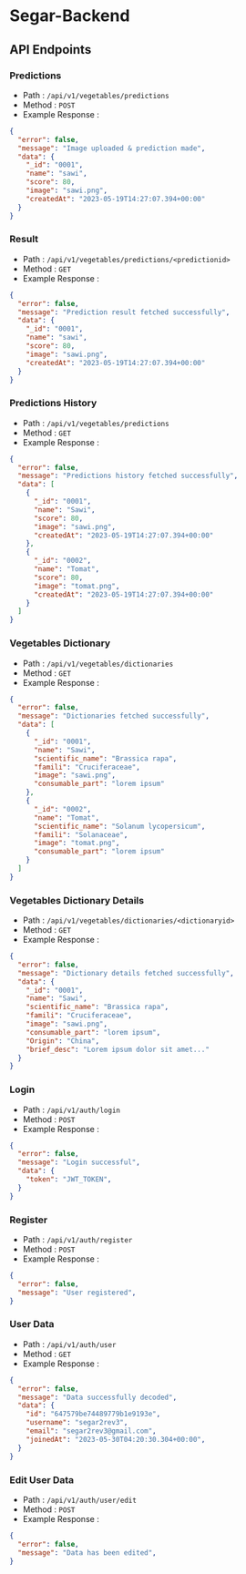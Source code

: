 # Segar-Backend

## API Endpoints

### Predictions

- Path : `/api/v1/vegetables/predictions`
- Method : `POST`
- Example Response :

```json
{
  "error": false,
  "message": "Image uploaded & prediction made",
  "data": {
    "_id": "0001",
    "name": "sawi",
    "score": 80,
    "image": "sawi.png",
    "createdAt": "2023-05-19T14:27:07.394+00:00"
  }
}
```

### Result

- Path : `/api/v1/vegetables/predictions/<predictionid>`
- Method : `GET`
- Example Response :

```json
{
  "error": false,
  "message": "Prediction result fetched successfully",
  "data": {
    "_id": "0001",
    "name": "sawi",
    "score": 80,
    "image": "sawi.png",
    "createdAt": "2023-05-19T14:27:07.394+00:00"
  }
}
```

### Predictions History

- Path : `/api/v1/vegetables/predictions`
- Method : `GET`
- Example Response :

```json
{
  "error": false,
  "message": "Predictions history fetched successfully",
  "data": [
    {
      "_id": "0001",
      "name": "Sawi",
      "score": 80,
      "image": "sawi.png",
      "createdAt": "2023-05-19T14:27:07.394+00:00"
    },
    {
      "_id": "0002",
      "name": "Tomat",
      "score": 80,
      "image": "tomat.png",
      "createdAt": "2023-05-19T14:27:07.394+00:00"
    }
  ]
}
```

### Vegetables Dictionary

- Path : `/api/v1/vegetables/dictionaries`
- Method : `GET`
- Example Response :

```json
{
  "error": false,
  "message": "Dictionaries fetched successfully",
  "data": [
    {
      "_id": "0001",
      "name": "Sawi",
      "scientific_name": "Brassica rapa",
      "famili": "Cruciferaceae",
      "image": "sawi.png",
      "consumable_part": "lorem ipsum"
    },
    {
      "_id": "0002",
      "name": "Tomat",
      "scientific_name": "Solanum lycopersicum",
      "famili": "Solanaceae",
      "image": "tomat.png",
      "consumable_part": "lorem ipsum"
    }
  ]
}
```

### Vegetables Dictionary Details

- Path : `/api/v1/vegetables/dictionaries/<dictionaryid>`
- Method : `GET`
- Example Response :

```json
{
  "error": false,
  "message": "Dictionary details fetched successfully",
  "data": {
    "_id": "0001",
    "name": "Sawi",
    "scientific_name": "Brassica rapa",
    "famili": "Cruciferaceae",
    "image": "sawi.png",
    "consumable_part": "lorem ipsum",
    "Origin": "China",
    "brief_desc": "Lorem ipsum dolor sit amet..."
  }
}
```

### Login

- Path : `/api/v1/auth/login`
- Method : `POST`
- Example Response :

```json
{
  "error": false,
  "message": "Login successful",
  "data": {
    "token": "JWT_TOKEN",
  }
}
```

### Register

- Path : `/api/v1/auth/register`
- Method : `POST`
- Example Response :

```json
{
  "error": false,
  "message": "User registered",
}
```

### User Data

- Path : `/api/v1/auth/user`
- Method : `GET`
- Example Response :

```json
{
  "error": false,
  "message": "Data successfully decoded",
  "data": {
    "id": "647579be74489779b1e9193e",
    "username": "segar2rev3",
    "email": "segar2rev3@gmail.com",
    "joinedAt": "2023-05-30T04:20:30.304+00:00",
  }
}
```

### Edit User Data

- Path : `/api/v1/auth/user/edit`
- Method : `POST`
- Example Response :

```json
{
  "error": false,
  "message": "Data has been edited",
}
```
